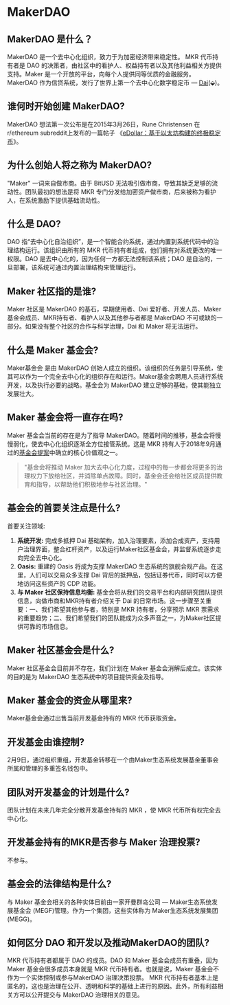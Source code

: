 # MakerDAO

## MakerDAO 是什么？

MakerDAO 是一个去中心化组织，致力于为加密经济带来稳定性。 MKR 代币持有者是 DAO 的决策者，由社区中的看护人、权益持有者以及其他利益相关方提供支持。Maker 是一个开放的平台，向每个人提供同等优质的金融服务。MakerDAO 作为信贷系统，发行了世界上第一个去中心化数字稳定币 — [Dai](dai.md#什么是Dai)\(⬙\)。

## 谁何时开始创建 MakerDAO?

MakerDAO 想法第一次公布是在2015年3月26日，Rune Christensen 在 r/ethereum subreddit上发布的一篇帖子 《[eDollar：基于以太坊构建的终极稳定币](https://www.reddit.com/r/ethereum/comments/30f98i/introducing_edollar_the_ultimate_stablecoin_built/)》。

## 为什么创始人将之称为 MakerDAO?

"Maker" 一词来自做市商。由于 BitUSD 无法吸引做市商，导致其缺乏足够的流动性。团队最初的想法是将 MKR 专门分发给加密资产做市商，后来被称为看护人，在系统激励下提供基础流动性。

## 什么是 DAO?

DAO 指“去中心化自治组织”，是一个智能合约系统，通过内置到系统代码中的治理结构运行。该组织由所有的 MKR 代币持有者组成，他们拥有对系统更改的唯一权限。DAO 是去中心化的，因为任何一方都无法控制该系统；DAO 是自治的，一旦部署，该系统可通过内置治理结构来管理运行。

## Maker 社区指的是谁?

Maker 社区是 MakerDAO 的基石，早期使用者、Dai 爱好者、开发人员、Maker 基金会成员、MKR持有者、看护人以及其他参与者都是 MakerDAO 不可或缺的一部分。如果没有整个社区的合作与科学治理，Dai 和 Maker 将无法运行。

## 什么是 Maker 基金会?

Maker基金会 是由 MakerDAO 创始人成立的组织。该组织的任务是引导系统，使其可以作为一个完全去中心化的组织存在和运行。Maker基金会聘用人员进行系统开发，以及执行必要的战略。基金会为 MakerDAO 建立足够的基础，使其能独立发展壮大。

## Maker 基金会将一直存在吗?

Maker 基金会当前的存在是为了指导 MakerDAO。随着时间的推移，基金会将慢慢弱化，使去中心化组织逐渐全方位接管系统。这是 MKR 持有人于2018年9月通过的[基金会提案](https://mp.weixin.qq.com/s/ENiFzoQo3F79FVzgBFHIEQ)中确立的核心价值观之一。

> "基金会将推动 Maker 加大去中心化力度，过程中的每一步都会将更多的治理权力下放给社区，并消除单点故障。同时，基金会还会给社区成员提供教育和指导，以帮助他们积极地参与社区治理。"

## 基金会的首要关注点是什么?

首要关注领域:

1. **系统开发:** 完成多抵押 Dai 基础架构，加入治理要素，添加合成资产，支持用户治理界面，整合杠杆资产，以及运行Maker社区基金会，并监督系统逐步走向完全去中心化。
2. **Oasis:** 重建的 Oasis 将成为支撑 MakerDAO 生态系统的旗舰合规产品。在这里，人们可以交易众多支撑 Dai 背后的抵押品，包括证券代币，同时可以方便地访问这些资产的 CDP 功能。
3. **与 Maker 社区保持信息均衡:** 基金会将从我们的交易平台和内部研究团队提供信息，向做市商和MKR持有者介绍关于 Dai 的日常市场。这一步骤至关重要：一、我们希望其他参与者，特别是 MKR 持有者，分享预示 MKR 票需求的重要趋势；二、我们希望我们的团队能成为众多声音之一，为Maker社区提供可靠的市场信息。

## Maker 社区基金会是什么?

Maker 社区基金会目前并不存在，我们计划在 Maker 基金会消解后成立。该实体的目的是为 MakerDAO 生态系统中的项目提供资金及指导。

## Maker 基金会的资金从哪里来?

Maker基金会通过出售当前开发基金持有的 MKR 代币获取资金。

## 开发基金由谁控制?

2月9日，通过组织重组，开发基金转移在一个由Maker生态系统发展基金董事会所属和管理的多重签名钱包中。

## 团队对开发基金的计划是什么?

团队计划在未来几年完全分散开发基金持有的 MKR ，使 MKR 代币所有权完全去中心化。

## 开发基金持有的MKR是否参与 Maker 治理投票?

不参与。

## 基金会的法律结构是什么?

与 Maker 基金会相关的各种实体目前由一家开曼群岛公司 — Maker生态系统发展基金会 \(MEGF\)管理。作为一个集团，这些实体称为 Maker生态系统发展集团\(MEGG\)。

## 如何区分 DAO 和开发以及推动MakerDAO的团队?

MKR 代币持有者都属于 DAO 的成员。DAO 和 Maker 基金会成员有重叠，因为 Maker 基金会很多成员本身就是 MKR 代币持有者。也就是说，Maker 基金会不作为一个实体控制或参与MakerDAO 治理决策投票。 MKR 代币持有者基本上是匿名的，这也是治理在公开、透明和科学的基础上进行的原因。此外，所有利益相关方可以公开提交与 MakerDAO 治理相关的意见。

